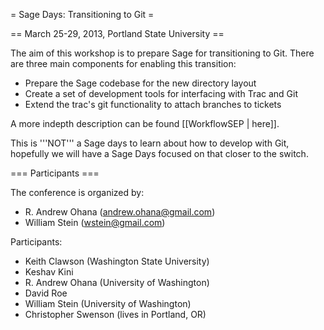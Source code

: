 = Sage Days: Transitioning to Git =

== March 25-29, 2013, Portland State University ==

The aim of this workshop is to prepare Sage for transitioning to Git. There are three main components for enabling this transition:

 * Prepare the Sage codebase for the new directory layout
 * Create a set of development tools for interfacing with Trac and Git
 * Extend the trac's git functionality to attach branches to tickets

A more indepth description can be found [[WorkflowSEP | here]].

This is '''NOT''' a Sage days to learn about how to develop with Git, hopefully we will have a Sage Days focused on that closer to the switch.

=== Participants ===

The conference is organized by:

 * R. Andrew Ohana (andrew.ohana@gmail.com)
 * William Stein (wstein@gmail.com)

Participants:

 * Keith Clawson (Washington State University)
 * Keshav Kini
 * R. Andrew Ohana (University of Washington)
 * David Roe
 * William Stein (University of Washington)
 * Christopher Swenson (lives in Portland, OR)
